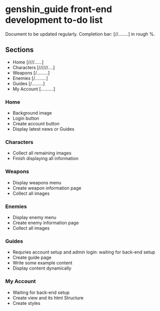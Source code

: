 # genshin_guide front-end development to-do list

Document to be updated regularly.
Completion bar: [//........] in rough %.

## Sections

- Home [////......]
- Characters [//////....]
- Weapons [/.........]
- Enemies [/.........]
- Guides [/.........]
- My Account [..........]

### Home

- Background image
- Login button
- Create account button
- Display latest news or Guides

### Characters

- Collect all remaining images
- Finish displaying all information

### Weapons

- Display weapons menu
- Create weapon information page
- Collect all images

### Enemies

- Display enemy menu
- Create enemy information page
- Collect all images

### Guides

- Requries account setup and admin login: waiting for back-end setup
- Create guide page
- Write some example content
- Display content dynamically

### My Account

- Waiting for back-end setup
- Create view and its html Structure
- Create styles
